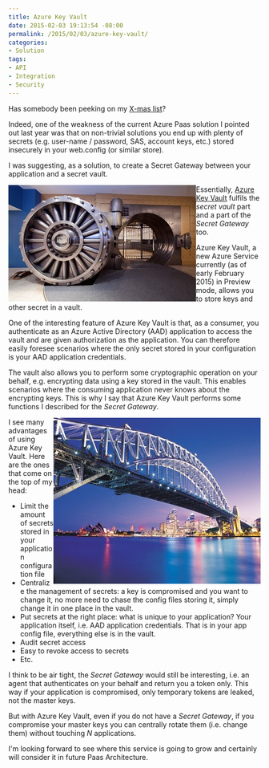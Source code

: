 ```yaml
---
title: Azure Key Vault
date: 2015-02-03 19:13:54 -08:00
permalink: /2015/02/03/azure-key-vault/
categories:
- Solution
tags:
- API
- Integration
- Security
---
```

Has somebody been peeking on my <a href="http://vincentlauzon.com/2014/03/07/how-to-improve-azure-can-you-keep-a-secret/">X-mas list</a>?

Indeed, one of the weakness of the current Azure Paas solution I pointed out last year was that on non-trivial solutions you end up with plenty of secrets (e.g. user-name / password, SAS, account keys, etc.) stored insecurely in your web.config (or similar store).

I was suggesting, as a solution, to create a Secret Gateway between your application and a secret vault.

<a href="http://azure.microsoft.com/en-us/documentation/articles/key-vault-whatis/"><img src="/assets/posts/2015/1/azure-key-vault/020415_0333_azurekeyvau1.jpg" alt="" align="left" border="0" /></a>Essentially, <a href="http://azure.microsoft.com/en-us/documentation/articles/key-vault-whatis/">Azure Key Vault</a> fulfils the <em>secret vault</em> part and a part of the <em>Secret Gateway</em> too.

Azure Key Vault, a new Azure Service currently (as of early February 2015) in Preview mode, allows you to store keys and other secret in a vault.

One of the interesting feature of Azure Key Vault is that, as a consumer, you authenticate as an Azure Active Directory (AAD) application to access the vault and are given authorization as the application. You can therefore easily foresee scenarios where the only secret stored in your configuration is your AAD application credentials.

The vault also allows you to perform some cryptographic operation on your behalf, e.g. encrypting data using a key stored in the vault. This enables scenarios where the consuming application never knows about the encrypting keys. This is why I say that Azure Key Vault performs some functions I described for the <em>Secret Gateway</em>.

<img src="/assets/posts/2015/1/azure-key-vault/020415_0333_azurekeyvau2.jpg" alt="" align="right" />I see many advantages of using Azure Key Vault. Here are the ones that come on the top of my head:
<ul>
	<li>Limit the amount of secrets stored in your application configuration file</li>
	<li>Centralize the management of secrets: a key is compromised and you want to change it, no more need to chase the config files storing it, simply change it in one place in the vault.</li>
	<li>Put secrets at the right place: what is unique to your application? Your application itself, i.e. AAD application credentials. That is in your app config file, everything else is in the vault.</li>
	<li>Audit secret access</li>
	<li>Easy to revoke access to secrets</li>
	<li>Etc.</li>
</ul>
I think to be air tight, the <em>Secret Gateway</em> would still be interesting, i.e. an agent that authenticates on your behalf and return you a token only. This way if your application is compromised, only temporary tokens are leaked, not the master keys.

But with Azure Key Vault, even if you do not have a <em>Secret Gateway</em>, if you compromise your master keys you can centrally rotate them (i.e. change them) without touching <em>N</em> applications.

I'm looking forward to see where this service is going to grow and certainly will consider it in future Paas Architecture.